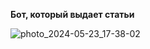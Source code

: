 **Бот, который выдает статьи**


![photo_2024-05-23_17-38-02](https://github.com/svyatoslavlipatov/articles_bot/assets/92099105/5343610a-f77f-408b-82ea-5fc406be77db)
